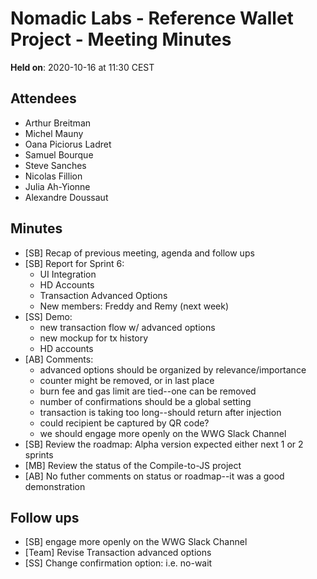 # Nomadic Labs - Reference Wallet Project - Meeting Minutes

**Held on**: 2020-10-16 at 11:30 CEST

## Attendees

 * Arthur Breitman
 * Michel Mauny
 * Oana Piciorus Ladret
 * Samuel Bourque
 * Steve Sanches
 * Nicolas Fillion
 * Julia Ah-Yionne
 * Alexandre Doussaut

## Minutes

 * [SB] Recap of previous meeting, agenda and follow ups
 * [SB] Report for Sprint 6:
     * UI Integration
     * HD Accounts
     * Transaction Advanced Options
     * New members: Freddy and Remy (next week)
 * [SS] Demo:
     * new transaction flow w/ advanced options
     * new mockup for tx history
     * HD accounts
 * [AB] Comments:
     * advanced options should be organized by relevance/importance
     * counter might be removed, or in last place
     * burn fee and gas limit are tied--one can be removed
     * number of confirmations should be a global setting
     * transaction is taking too long--should return after injection
     * could recipient be captured by QR code?
     * we should engage more openly on the WWG Slack Channel
 * [SB] Review the roadmap: Alpha version expected either next 1 or 2 sprints
 * [MB] Review the status of the Compile-to-JS project
 * [AB] No futher comments on status or roadmap--it was a good demonstration

## Follow ups

 * [SB] engage more openly on the WWG Slack Channel
 * [Team] Revise Transaction advanced options
 * [SS] Change confirmation option: i.e. no-wait
